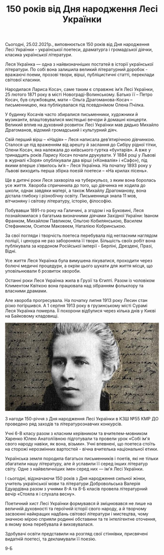 ﻿---
title: 150 років від Дня народження Лесі Українки
---

Сьогодні, 25.02.2021р., виповнюється 150 років від Дня народження Лесі Українки - української поетеси, драматурга і громадської діячки, класика української літератури.

Леся Українка — одна з найвизначніших постатей в історії української літератури. По собі вона залишила великий літературний доробок - вражаючі поеми, прозові твори, вірші, публіцистичні статті, переклади світової класики.

Народилася Лариса Косач, саме таким є справжнє ім’я Лесі Українки, 25 лютого 1871 року в місті Новограді-Волинському. Батько її – Петро Косач, був службовцем, мати – Ольга Драгоманова-Косач – письменницею, яка публікувалася під псевдонімом Олена Пчілка.

У будинку Косачів часто збиралися письменники, художники й музиканти, влаштовувалися мистецькі вечори й домашні концерти. Великий вплив на духовний розвиток Лесі Українки мав дядько Михайло Драгоманов, відомий громадський і культурний діяч.

Свій перший вірш – «Надія» – Леся написала дев’ятирічною дівчинкою. Сталося це під враженням від арешту й заслання до Сибіру рідної тітки, Олени Косач, яка належала до київського гуртка «бунтарів». А вже у тринадцять років Ларису Косач почали друкувати. У 1884 році у Львові в журналі «Зоря» опублікували два вірші («Конвалія» і «Сафо»), під якими вперше з’явилось ім’я – Леся Українка. На початку 1893 року у Львові виходить перша збірка поезій поетеси – «На крилах пісень».

Ще в дитячі роки Леся захворіла на туберкульоз, з яким вона боролась усе життя. Хвороба спричинила до того, що дівчинка не ходила до школи, однак завдяки матері, а також Михайлу Драгоманову, вона дістала глибоку і різнобічну освіту. Письменниця знала 11 мов, вітчизняну і світову літературу, історію, філософію.

Побувавши 1891-го року на Галичині, а згодом і на Буковині, Леся познайомилася з багатьма визначними діячами Західної України: Іваном Франком, Михайлом Павликом, Ольгою Кобилянською, Василем Стефаником, Осипом Маковеєм, Наталією Кобринською.

За свої погляди і творчість поетеса перебувала під негласним наглядом поліції, і цензура не раз забороняла її твори. Більшість своїх робіт вона публікувала за кордоном Російської імперії - Берліні, Дрездені, Празі, Відні.

Усе життя Леся Українка була вимушена лікуватися, проходити через болючі медичні процедури, а окрім цього шукати для життя місця, що уповільнювали б розвиток хвороби.

Останні роки Леся Українка жила в Грузії та Єгипті. Разом із чоловіком Климентом Квіткою вона працювала над зібранням фольклору та власними драмами.

Але хвороба прогресувала. На початку липня 1913 року Лесин стан різко погіршився. А 1 серпня 1913 року в грузинському місті Сурамі Леся Українка померла. Її похорони відбулися через кілька днів у Києві на Байковому кладовищі.

![](image.jpg)

З нагоди 150-річчя з Дня народження Лесі Українки в КЗШ №55 КМР ДО проведено ряд заходів та літературознавчих конкурсів.

Учні 6-В класу разом з класним керівником та вчителем-мовником Харенко Юлею Анатоліївною підготували та провели урок «Собі ім'я свого народу навіки, як вона, візьми». Учні впевнені, що поетеса стоїть на сторожі нерозмінних вартостей - вічна вчителька національної етики.

<slideshow id="*6v" />

Українська земля породила багатьох письменників і поетів, які не тільки збагатили нашу літературу, але й уславили її серед інших літератур світу. Одне з найвеличніших імен серед них — ім'я Лесі Українки.

І сьогодні, відзначаючи 150 років з Дня народження сильної жінки, учитель української мови та літератури Добровольська Валерія Едуардівна разом з учнями 8-А та 8-Б класів провела літературний вечір «Стояла я і слухала весну».

Поетичний хист Лесі Українки формувався й зміцнювався не лише на величній духовності та героїчній історії свого народу, а й творчому засвоєнні найкращих надбань світової літератури і мистецтва, чому значною мірою сприяли родинні обставини та те інтелігентне оточення, в якому вона перебувала й виховувалася.

Здобувачі освіти представили на розгляд свої стіннівки, присвячені видатній поетесі, та декламували її поезію.

<slideshow id="*8" />

9-Б

<youtube id="pRNUSDPhQtI" />
